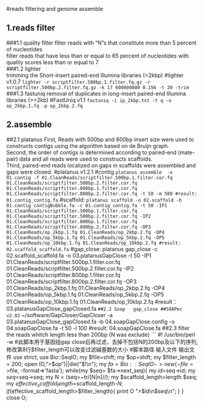 #reads filtering and genome assemble

## 1.reads filter
###1.1 quality filter
    filter reads with “N”s that constitute more than 5 percent of nucleotides  
    filter reads that have less than or equal to 65 percent of nucleotides with quality scores less than or equal to 7  
###1.2 lighter  
    trimming the Short-insert paired-end Illumina libraries (<2kbp)
    #lighter v1.0.7
    ```
    lighter -r scriptfilter.500bp.1.filter.fq.gz -r scriptfilter.500bp.2.filter.fq.gz -k 17 600000000 0.156 -t 20 -trim
    ```
###1.3 fastuniq
    removal of duplicates in long-insert paired-end Illumina libraries (>=2kb)
    #FastUniq v1.1
    ```
    fastuniq -i ip_2kbp.txt -t q -o op_2kbp.1.fq -p op_2kbp.2.fq
    ```
## 2.assemble
##2.1 platanus
    First, Reads with 500bp and 800bp insert size were used to constructs contigs using the algorithm based on de Bruijn graph.  
    Second, the order of contigs is determined according to paired-end (mate-pair) data and all reads were used to constructs scaffolds.   
    Third, paired-end reads localized on gaps in scaffolds were assembled and gaps were closed.
    #platanus v1.2.1
    #contig
    ```
    platanus assemble  -o 01.contig -f 01.CleanReads/scriptfilter.500bp.1.filter.cor.fq 01.CleanReads/scriptfilter.500bp.2.filter.cor.fq 01.CleanReads/scriptfilter.800bp.1.filter.cor.fq 01.CleanReads/scriptfilter.800bp.2.filter.cor.fq -t 50 -m 500
    #result: 01.contig_contig.fa
    ```
    #scaffold:
    ```
    platanus scaffold -o 02.scaffold -b 01.contig_contigBubble.fa -c 01.contig_contig.fa -t 50 -IP1 01.CleanReads/scriptfilter.500bp.1.filter.cor.fq 01.CleanReads/scriptfilter.500bp.2.filter.cor.fq -IP2 01.CleanReads/scriptfilter.800bp.1.filter.cor.fq 01.CleanReads/scriptfilter.800bp.2.filter.cor.fq -OP3 01.CleanReads/op_2kbp.1.fq 01.CleanReads/op_2kbp.2.fq -OP4 01.CleanReads/op_5kbp.1.fq 01.CleanReads/op_5kbp.2.fq -OP5 01.CleanReads/op_10kbp.1.fq 01.CleanReads/op_10kbp.2.fq
    #result: 02.scaffold_scaffold.fa
    ```
    #gap_close:
    platanus gap_close -c 02.scaffold_scaffold.fa -o 03.platanusGapClose -t 50 -IP1 01.CleanReads/scriptfilter.500bp.1.filter.cor.fq 01.CleanReads/scriptfilter.500bp.2.filter.cor.fq -IP2 01.CleanReads/scriptfilter.800bp.1.filter.cor.fq 01.CleanReads/scriptfilter.800bp.2.filter.cor.fq -OP3 01.CleanReads/op_2kbp.1.fq 01.CleanReads/op_2kbp.2.fq -OP4 01.CleanReads/op_5kbp.1.fq 01.CleanReads/op_5kbp.2.fq -OP5 01.CleanReads/op_10kbp.1.fq 01.CleanReads/op_10kbp.2.fq
    #result：03.platanusGapClose_gapClosed.fa
    ```
##2.2 Soap  
    gap_close
    ##SOAPec v2.02
    ```
    ~/software/GapCloser/GapCloser -a 03.platanusGapClose_gapClosed.fa -b 04.soapGapClose.config -o 04.soapGapClose.fa -t 50 -l 100
    #result: 04.soapGapClose.fa
##2.3 filter the reads whitch length less than 200bp (N was exclude)
    ```
#! /usr/bin/perl -w
#此脚本用于基因组gap close后再过滤，去掉不包括N的200bp及以下的序列,修改第8行$filter_length可以改变过滤碱基数的大小
#脚本路径 输入文件 输出文件
use strict;
use Bio::SeqIO;
my $file=shift;
my $op=shift;
my $filter_length = 200;
open (O,">$op")||die("$!\n");
my $fa = Bio::SeqIO->new(-file=>$file, -format=>'fasta');
while(my $seq= $fa->next_seq){
    my $id=$seq->id;
    my $seq=$seq->seq;
    my $N=($seq=~tr/[N|n]//);
    my $scaffold_length=length $seq;
    my $effective_scaffold_length=$scaffold_length-$N;
    if($effective_scaffold_length>$filter_length){
      print O ">$id\n$seq\n";
    }
}
close O;
```
